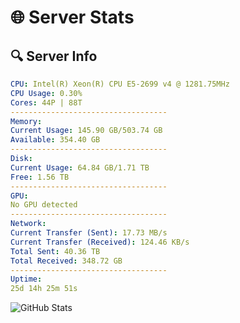 # 🌐 Server Stats
## 🔍 Server Info
```yaml
CPU: Intel(R) Xeon(R) CPU E5-2699 v4 @ 1281.75MHz
CPU Usage: 0.30%
Cores: 44P | 88T
-----------------------------------
Memory:
Current Usage: 145.90 GB/503.74 GB
Available: 354.40 GB
-----------------------------------
Disk:
Current Usage: 64.84 GB/1.71 TB
Free: 1.56 TB
-----------------------------------
GPU:
No GPU detected
-----------------------------------
Network:
Current Transfer (Sent): 17.73 MB/s
Current Transfer (Received): 124.46 KB/s
Total Sent: 40.36 TB
Total Received: 348.72 GB
-----------------------------------
Uptime:
25d 14h 25m 51s
```
![GitHub Stats](https://img.shields.io/badge/Updated-2025-04-02_11:48:40-blue)